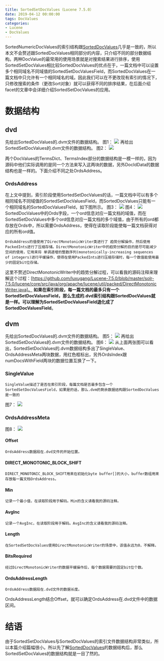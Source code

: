 ```yaml
---
title: SortedSetDocValues（Lucene 7.5.0）
date: 2019-04-12 00:00:00
tags: DocValues
categories:
- Lucene
- DocValues
---
```


SortedNumericDocValues的索引结构跟[SortedDocValues](http://www.amazingkoala.com.cn/Lucene/DocValues/2019/0219/SortedDocValues)几乎是一致的，所以本文不会赘述跟SortedDocValues相同部分的内容，只介绍不同的部分数据结构。两种DocValue的最常用的使用场景就是对搜索结果进行排序，使用SortedSetDocValues相比较SortedDocValues的优点在于，一篇文档中可以设置多个相同域名不同域值的SortedSetDocValuesField，而SortedDocValues在一篇文档中只允许有一个相同域名的域。因此我们可以在不更改现有索引的情况下，只修改搜索的条件（更改Sort对象）就可以获得不同的排序结果，在后面介绍facet的文章中会详细介绍SortedSetDocValues的应用。
# 数据结构
## dvd
先给出SortedDocValues的.dvm文件的数据结构。
图1：
<img src="http://www.amazingkoala.com.cn/uploads/lucene/DocValues/SortedSetDocValues/1.png">
再给出SortedSetDocValues的.dvm文件的数据结构。
图2：
<img src="http://www.amazingkoala.com.cn/uploads/lucene/DocValues/SortedSetDocValues/2.png">

两个DocValues的TermsDict、TermsIndex部分的数据结构是一模一样的，因为源码中他们实际调用的是同一个方法来写入这两块的数据，另外DocIdData的数据结构也是一样的。下面介绍不同之处OrdsAddress。

### OrdsAddress
在上文中提到，索引阶段使用SortedSetDocValues的话，一篇文档中可以有多个相同域名不同域值的SortedSetDocValuesField，而SortedDocValues只能有一个相同域名的SortedDocValuesFIeld，如下图所示。
图3：
<img src="http://www.amazingkoala.com.cn/uploads/lucene/DocValues/SortedSetDocValues/3.png">
图4：
<img src="http://www.amazingkoala.com.cn/uploads/lucene/DocValues/SortedSetDocValues/4.png">
SortedDocValues中的Ords字段，一个ord信息对应一篇文档的域值，而在SortedSetDocValues中多个ord信息对应一篇文档的多个域值，由于所有的ord都存放在Ords中，所以需要OrdsAddress，使得在读取阶段能使每一篇文档获得对应的所有ord值。

```text
OrdsAddress的值使用了DirectMonotonicWriter类进行了 趋势分解操作，然后使用PackedInts进行了压缩存储。DirectMonotonicWriter中的趋势分解的目的是尽可能减少空间的使用，它用来将 单调递增的整数序列(monotonically-increasing sequences of integers)进行平缓操作，使得在使用PackedInts进行压缩存储时，每一个数值能使用最少的固定bit位存储。
```
这里不赘述DirectMonotonicWriter中的趋势分解过程，可以看我的源码注释来理解这个过程：[https://github.com/luxugang/Lucene-7.5.0/blob/master/solr-7.5.0/lucene/core/src/java/org/apache/lucene/util/packed/DirectMonotonicWriter.java]。
**如果在索引阶段，每一篇文档的最多只有一个SortedSetDocValuesField，那么生成的.dvd索引结构跟SortedDocValues就是一样。可以理解为SortedSetDocValuesField退化成了SortedDocValuesField**。

## dvm
先给出SortedDocValues的.dvm文件的数据结构。
图5：
<img src="http://www.amazingkoala.com.cn/uploads/lucene/DocValues/SortedSetDocValues/5.png">
再给出SortedSetDocValues的.dvm文件的数据结构。
图6：
<img src="http://www.amazingkoala.com.cn/uploads/lucene/DocValues/SortedSetDocValues/6.png">
从上面两张图可以看出，SortedSetDocValues的.dvm数据结构多出了SingleValue、OrdsAddressMeta两块数据，用红色框标出，另外OrdsIndex跟numDocsWithField两块的数据位置互换了一下。

### SingleValue
```text
SingleValue描述了是否在索引阶段，每篇文档是否最多包含一个SortedSetDocValuesField，如果是的话，那么.dvm的剩余数据结构跟SortedDocValues是一致的
```
图7：
<img src="http://www.amazingkoala.com.cn/uploads/lucene/DocValues/SortedSetDocValues/7.png">
### OrdsAddressMeta
图8：
<img src="http://www.amazingkoala.com.cn/uploads/lucene/DocValues/SortedSetDocValues/8.png">
#### Offset
```
OrdsAddress数据段在.dvd文件的开始位置。
```
#### DIRECT_MONOTONIC_BLOCK_SHIFT
```text
DIRECT_MONOTONIC_BLOCK_SHIFT用来在初始化byte buffer[]的大小，buffer数组用来存放每一篇文档OrdsAddress。
```
#### Min
```text
记录一个最小值，在读取阶段用于解码。Min的含义请看我的源码注释。
```
#### AvgInc
```text
记录一个AvgInc，在读取阶段用于解码。AvgInc的含义请看我的源码注释。
```
#### Length
```text
在SortedSetDocValues使用DirectMonotonicWriter的场景中，该值永远为0，不解释。
```
#### BitsRequired
```text
经过DirectMonotonicWriter的数据平缓操作后，每个数据需要的固定bit位个数。
```
#### OrdsAddressLength
```text
OrdsAddress数据段在.dvd文件的数据长度。
```
OrdsAddressLength结合Offset，就可以确定OrdsAddress在.dvd文件中的数据区间。
# 结语
由于SortedSetDocValues与SortedDocValues的索引文件数据结构非常类似，所以本篇介绍篇幅很小。所以先了解[SortedDocValues](http://www.amazingkoala.com.cn/Lucene/DocValues/2019/0219/SortedDocValues)的数据结构后，那么SortedSetDocValues的数据结构就是一目了然的。
